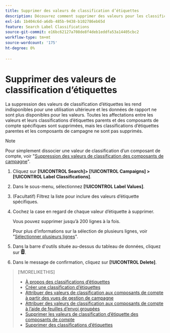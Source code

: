 ```yaml
---
title: Supprimer des valeurs de classification d’étiquettes
description: Découvrez comment supprimer des valeurs pour les classifications d’étiquettes.
exl-id: 1b404c6d-a6db-485b-9438-b102786eb65d
feature: Search Label Classifications
source-git-commit: e16bc62127a708de8f4deb1eddfa53a14405cbc2
workflow-type: tm+mt
source-wordcount: '175'
ht-degree: 0%

---
```


# Supprimer des valeurs de classification d’étiquettes

La suppression des valeurs de classification d’étiquettes les rend indisponibles pour une utilisation ultérieure et les données de rapport ne sont plus disponibles pour les valeurs. Toutes les affectations entre les valeurs et leurs classifications d’étiquettes parents et des composants de compte spécifiques sont supprimées, mais les classifications d’étiquettes parentes et les composants de campagne ne sont pas supprimés.

>[!NOTE]
>
>Pour simplement dissocier une valeur de classification d’un composant de compte, voir &quot;[Suppression des valeurs de classification des composants de campagne](classification-values-remove.md)&quot;.

1. Cliquez sur **[!UICONTROL Search]> [!UICONTROL Campaigns] >[!UICONTROL Label Classifications]**.

1. Dans le sous-menu, sélectionnez **[!UICONTROL Label Values]**.

1. (Facultatif) Filtrez la liste pour inclure des valeurs d’étiquette spécifiques.

1. Cochez la case en regard de chaque valeur d’étiquette à supprimer.

   Vous pouvez supprimer jusqu’à 200 lignes à la fois.

   Pour plus d’informations sur la sélection de plusieurs lignes, voir &quot;[Sélectionner plusieurs lignes](/help/search-social-commerce/common-tasks/navigation-editing-selection/multiple-rows-select.md)&quot;.

1. Dans la barre d&#39;outils située au-dessus du tableau de données, cliquez sur ![Supprimer](/help/search-social-commerce/assets/delete.png "Supprimer").

1. Dans le message de confirmation, cliquez sur **[!UICONTROL Delete]**.

>[!MORELIKETHIS]
>
>* [À propos des classifications d’étiquettes](classification-about.md)
>* [Créer une classification d’étiquettes](classification-create.md)
>* [Attribuer des valeurs de classification aux composants de compte à partir des vues de gestion de campagne](classification-values-assign-campaign-management.md)
>* [Attribuer des valeurs de classification aux composants de compte à l’aide de feuilles d’envoi groupées](classification-values-assign-bulksheets.md)
>* [Supprimer les valeurs de classification d’étiquette des composants de compte](classification-values-remove.md)
>* [Supprimer des classifications d’étiquettes](classification-delete.md)
